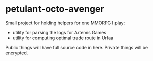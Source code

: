 petulant-octo-avenger
=====================

Small project for holding helpers for one MMORPG I play:

* utility for parsing the logs for Artemis Games
* utility for computing optimal trade route in Urfaa

Public things will have full source code in here. Private things will be
encrypted.
